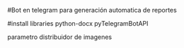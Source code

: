 #Bot en telegram para generación automatica de reportes

#install libraries
python-docx
pyTelegramBotAPI

parametro distribuidor de imagenes